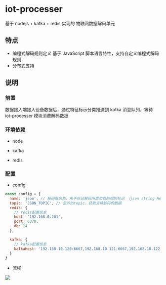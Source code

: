 # iot-processer

基于 nodejs + kafka + redis 实现的 物联网数据解码单元

## 特点

- 编程式解码规则定义
  基于 JavaScript 脚本语言特性，支持自定义编程式解码规则
- 分布式支持

## 说明

### 前置

数据接入端接入设备数据后，通过特征标示分类推送到 kafka 消息队列，等待 iot-processer 模块消费解码数据

### 环境依赖

- node

- kafka

- redis

### 配置

- config

```js
const config = {
  name: 'json', // 解码器名称，用于标记解码所需加载的规则标记 （json string Hex ..）
  topic: 'JSON_TOPIC', // 监听的topic，获取支持解码的数据
  redis: {
    // redis配置信息
    host: '192.168.0.201',
    port: 6379,
    db: 14
  },

  kafka: {
    // kafka配置信息
    kafkaHost: '192.168.10.120:6667,192.168.10.121:6667,192.168.10.122:6667'
  }
}
```

- 流程

![](https://image-1257148187.cos.ap-chengdu.myqcloud.com/picgo_img/20190131155928.png)
